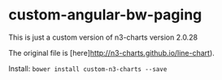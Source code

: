 # custom-angular-bw-paging
This is just a custom version of n3-charts version 2.0.28

The original file is [here]http://n3-charts.github.io/line-chart).

Install: 
`bower install custom-n3-charts --save`
